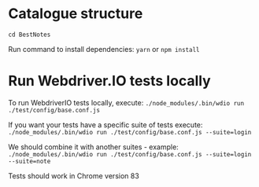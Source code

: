 # Catalogue structure

```cd BestNotes```

Run command to install dependencies:
```yarn``` or ```npm install```

# Run Webdriver.IO tests locally
To run WebdriverIO tests locally, execute:
```./node_modules/.bin/wdio run ./test/config/base.conf.js```

If you want your tests have a specific suite of tests execute:
```./node_modules/.bin/wdio run ./test/config/base.conf.js --suite=login```

We should combine it with another suites - example:
```./node_modules/.bin/wdio run ./test/config/base.conf.js --suite=login --suite=note```

Tests should work in Chrome version 83